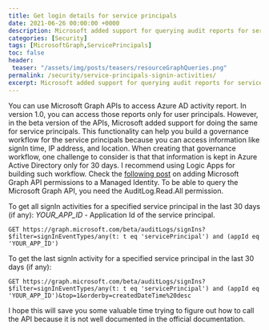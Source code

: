 ```yaml
---
title: Get login details for service principals
date: 2021-06-26 00:00:00 +0000
description: Microsoft added support for querying audit reports for service principals in the beta version of the Microsoft Graph APIs. This functionality can help you build a governance workflow for the service principals because you can access information like signIn time, IP address, and location. Learn how to do that because it is not well documented in the official documentation. 
categories: [Security]
tags: [MicrosoftGraph,ServicePrincipals]
toc: false 
header:
 teaser: "/assets/img/posts/teasers/resourceGraphQueries.png"
permalink: /security/service-principals-signin-activities/
excerpt: Microsoft added support for querying audit reports for service principals in the beta version of the Microsoft Graph APIs. This functionality can help you build a governance workflow for the service principals because you can access information like signIn time, IP address, and location. Learn how to do that because it is not well documented in the official documentation.  
---
```

You can use Microsoft Graph APIs to access Azure AD activity report. In version 1.0, you can access those reports only for user principals. However, in the beta version of the APIs, Microsoft added support for doing the same for service principals. This functionality can help you build a governance workflow for the service principals because you can access information like signIn time, IP address, and location. When creating that governance workflow, one challenge to consider is that that information is kept in Azure Active Directory only for 30 days. I recommend using Logic Apps for building such workflow. Check the [following post](https://aztoso.com/security/microsoft-graph-permissions-managed-identity/) on adding Microsoft Graph API permissions to a Managed Identity. To be able to query the Microsoft Graph API, you need the AuditLog.Read.All permission.

To get all signIn activities for a specified service principal in the last 30 days (if any):
*YOUR_APP_ID* - Application Id of the service principal.
```http 
GET https://graph.microsoft.com/beta/auditLogs/signIns?$filter=signInEventTypes/any(t: t eq 'servicePrincipal') and (appId eq 'YOUR_APP_ID')
```

To get the last signIn activity for a specified service principal in the last 30 days (if any):
```http
GET https://graph.microsoft.com/beta/auditLogs/signIns?$filter=signInEventTypes/any(t: t eq 'servicePrincipal') and (appId eq 'YOUR_APP_ID')&top=1&orderby=createdDateTime%20desc
```
I hope this will save you some valuable time trying to figure out how to call the API because it is not well documented in the official documentation.